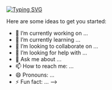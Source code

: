 

  <a href="https://git.io/typing-svg"><img src="https://readme-typing-svg.herokuapp.com?font=Fira+Code&duration=2000&pause=1500&color=00FF00&background=FFFFFF00&repeat=false&width=435&lines=(gabriel%40PC)-%5B~%5D%24+whoami;Gabriel+Farias;(gabriel%40PC)-%5B~%5D%24+echo+%22Bem-vindo!%22;Bem-vindo!" alt="Typing SVG" /></a>




Here are some ideas to get you started:

- 🔭 I’m currently working on ...
- 🌱 I’m currently learning ...
- 👯 I’m looking to collaborate on ...
- 🤔 I’m looking for help with ...
- 💬 Ask me about ...
- 📫 How to reach me: ...
- 😄 Pronouns: ...
- ⚡ Fun fact: ...
-->
